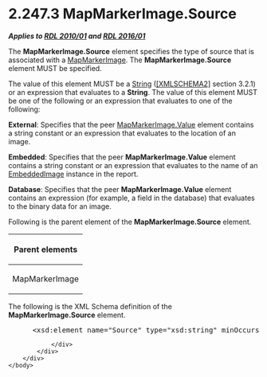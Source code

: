 <html dir="LTR" xmlns:mshelp="http://msdn.microsoft.com/mshelp" xmlns:ddue="http://ddue.schemas.microsoft.com/authoring/2003/5" xmlns:xlink="http://www.w3.org/1999/xlink" xmlns:tool="http://www.microsoft.com/tooltip">
    <head>
        <meta http-equiv="Content-Type" content="text/html; CHARSET=utf-8"></meta>
        <meta name="save" content="history"></meta>
        <title>2.247.3 MapMarkerImage.Source</title>
        <xml>
            <mshelp:toctitle title="2.247.3 MapMarkerImage.Source"></mshelp:toctitle>
            <mshelp:rltitle title="[MS-RDL]: MapMarkerImage.Source"></mshelp:rltitle>
            <mshelp:keyword index="A" term="8e44069e-bf59-47df-b048-5e8b81ab575b"></mshelp:keyword>
            <mshelp:attr name="DCSext.ContentType" value="open specification"></mshelp:attr>
            <mshelp:attr name="AssetID" value="8e44069e-bf59-47df-b048-5e8b81ab575b"></mshelp:attr>
            <mshelp:attr name="TopicType" value="kbRef"></mshelp:attr>
            <mshelp:attr name="DCSext.Title" value="[MS-RDL]: MapMarkerImage.Source" />
        </xml>
    </head>
    <body>
        <div id="header">
            <h1 class="heading">2.247.3 MapMarkerImage.Source</h1>
        </div>
        <div id="mainSection">
            <div id="mainBody">
                <div id="allHistory" class="saveHistory"></div>
                <div id="sectionSection0" class="section" name="collapseableSection">
                    

<p><b><i>Applies to </i></b><a href="3428e690-a348-4ec7-8a6a-8efb42d2cdee.html"><b><i>RDL 2010/01</i></b></a><b><i>
and </i></b><a href="52ce3983-2bfc-4e72-9359-42aaf5fe4509.html"><b><i>RDL 2016/01</i></b></a></p>

<p>The <b>MapMarkerImage.Source</b> element specifies the type
of source that is associated with a <a href="d31b353a-74ed-40cb-9031-7c5cf39a3056.html">MapMarkerImage</a>. The <b>MapMarkerImage.Source</b>
element MUST be specified. </p>

<p>The value of this element MUST be a <a href="1ed81ef3-a683-45e3-aaad-bd2bbe71bc3d.html">String</a> (<a href="https://go.microsoft.com/fwlink/?LinkId=90610">[XMLSCHEMA2]</a> section
3.2.1) or an expression that evaluates to a <b>String</b>. The value of this
element MUST be one of the following or an expression that evaluates to one of
the following:</p>

<p><b>External</b>: Specifies that the peer <a href="8329ca03-2ea4-4088-a1ea-2d9f42ba3cbe.html">MapMarkerImage.Value</a>
element contains a string constant or an expression that evaluates to the
location of an image.</p>

<p><b>Embedded</b>: Specifies that the peer <b>MapMarkerImage.Value</b>
element contains a string constant or an expression that evaluates to the name
of an <a href="6cdb345a-b502-4eee-84fd-de5ccf2a40e7.html">EmbeddedImage</a>
instance in the report.</p>

<p><b>Database</b>: Specifies that the peer <b>MapMarkerImage.Value</b>
element contains an expression (for example, a field in the database) that
evaluates to the binary data for an image.</p>

<p>Following is the parent element of the <b>MapMarkerImage.Source</b>
element.</p>

<table>
 <thead>
  <tr>
   <th>
   <p>Parent elements</p>
   </th>
  </tr>
 </thead>
 <tr>
  <td>
  <p>MapMarkerImage</p>
  </td>
 </tr>
</table>

<p>The following is the XML Schema definition of the <b>MapMarkerImage.Source</b>
element.</p>

<dl>
<dd>
<div><pre> &lt;xsd:element name=&quot;Source&quot; type=&quot;xsd:string&quot; minOccurs=&quot;0&quot; /&gt;
</pre></div>
</dd></dl>


                </div>
            </div>
        </div>
    </body>
</html>
